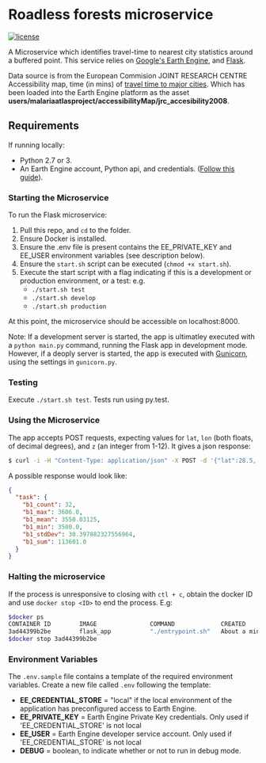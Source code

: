 # Roadless forests microservice

[![license](https://img.shields.io/github/license/mashape/apistatus.svg)]()

A Microservice which identifies travel-time to nearest city statistics around a
buffered point. This service relies on
[Google's Earth Engine](https://earthengine.google.com), and [Flask](http://flask.pocoo.org).

Data source is from the European Commision JOINT RESEARCH CENTRE Accessibility map,
time (in mins) of [travel time to major cities](http://forobs.jrc.ec.europa.eu/products/gam/).
Which has been loaded into the Earth Engine platform as the asset **users/malariaatlasproject/accessibilityMap/jrc_accesibility2008**.

## Requirements
If running locally:
* Python 2.7 or 3.
* An Earth Engine account, Python api, and credentials. ([Follow this guide](https://developers.google.com/earth-engine/python_install)).  


### Starting the Microservice
To run the Flask microservice:
1. Pull this repo, and `cd` to the folder.
1. Ensure Docker is installed.
1. Ensure the .env file is present contains the EE_PRIVATE_KEY and EE_USER environment variables (see description below).
1. Ensure the `start.sh` script can be executed (`chmod +x start.sh`).
1. Execute the start script with a flag indicating if this is a development or production environment, or a test: e.g.
   - `./start.sh test`
   - `./start.sh develop`
   - `./start.sh production`

At this point, the microservice should be accessible on localhost:8000.

Note: If a development server is started, the app is ultimatley executed with a `python main.py` command,
running the Flask app in development mode. However, if a deoply server is started, the app is executed with
[Gunicorn](http://gunicorn.org/#docs), using the settings in `gunicorn.py`.

### Testing

Execute `./start.sh test`. Tests run using py.test.


### Using the Microservice

The app accepts POST requests, expecting values for `lat`, `lon` (both floats, of decimal degrees), and `z` (an integer from 1-12). It gives a json response:

```bash
$ curl -i -H "Content-Type: application/json" -X POST -d '{"lat":28.5, "lon":16.3, "z":3}' http://localhost:5000/api/click-point-data/
```

A possible response would look like:

```json
{
  "task": {
    "b1_count": 32,
    "b1_max": 3606.0,
    "b1_mean": 3550.03125,
    "b1_min": 3500.0,
    "b1_stdDev": 30.397882327556964,
    "b1_sum": 113601.0
  }
}
```

### Halting the microservice
If the process is unresponsive to closing with `ctl + c`, obtain the docker ID and use `docker stop <ID>` to end the process. E.g:

```bash
$docker ps
CONTAINER ID        IMAGE               COMMAND             CREATED              STATUS              PORTS                    NAMES
3ad44399b2be        flask_app           "./entrypoint.sh"   About a minute ago   Up About a minute   0.0.0.0:8000->5000/tcp   kind_elion
$docker stop 3ad44399b2be
```

### Environment Variables
The `.env.sample` file contains a template of the required environment variables.
Create a new file called `.env` following the template:

* **EE_CREDENTIAL_STORE** = "local" if the local environment of the application has preconfigured access to Earth Engine. 
* **EE_PRIVATE_KEY** = Earth Engine Private Key credentials. Only used if 'EE_CREDENTIAL_STORE' is not local 
* **EE_USER** = Earth Engine developer service account. Only used if 'EE_CREDENTIAL_STORE' is not local
* **DEBUG** = boolean, to indicate whether or not to run in debug mode.
